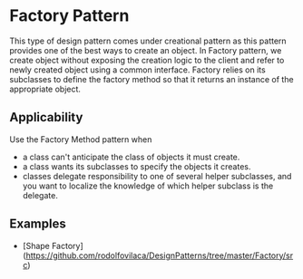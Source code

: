 # Factory Pattern
This type of design pattern comes under creational pattern as this pattern provides one of the best ways to create an object.
In Factory pattern, we create object without exposing the creation logic to the client and refer to newly created object using a common interface. Factory relies on its subclasses to define the factory method so that it returns an instance of the appropriate object.

## Applicability
Use the Factory Method pattern when
* a class can't anticipate the class of objects it must create.
* a class wants its subclasses to specify the objects it creates.
* classes delegate responsibility to one of several helper subclasses, and
you want to localize the knowledge of which helper subclass is the delegate.

## Examples
* [Shape Factory] (https://github.com/rodolfovilaca/DesignPatterns/tree/master/Factory/src)
